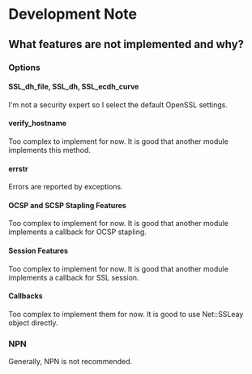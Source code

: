 # Development Note

## What features are not implemented and why?

### Options

#### SSL_dh_file, SSL_dh, SSL_ecdh_curve

I'm not a security expert so I select the default OpenSSL settings.

#### verify_hostname

Too complex to implement for now. It is good that another module implements this method.

#### errstr

Errors are reported by exceptions.

#### OCSP and SCSP Stapling Features

Too complex to implement for now. It is good that another module implements a callback for OCSP stapling.

#### Session Features

Too complex to implement for now. It is good that another module implements a callback for SSL session.

#### Callbacks

Too complex to implement them for now. It is good to use Net::SSLeay object directly.

### NPN

Generally, NPN is not recommended.

